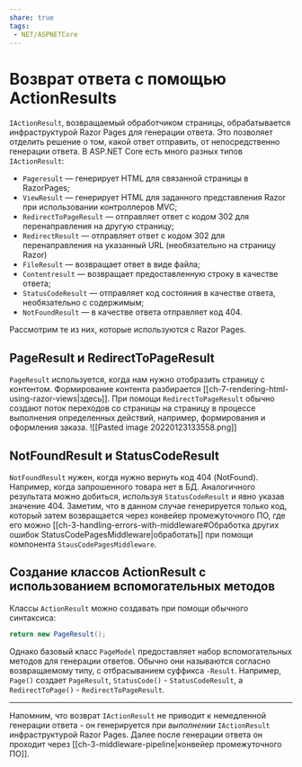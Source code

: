 ```yaml
---
share: true
tags:
 - NET/ASPNETCore
---
```

# Возврат ответа с помощью ActionResults
`IActionResult`, возвращаемый обработчиком страницы, обрабатывается инфраструктурой Razor Pages для генерации ответа. Это позволяет отделить решение о том, какой ответ отправить, от непосредственно генерации ответа.
В ASP.NET Core есть много разных типов `IActionResult`:
- `Pageresult` — генерирует HTML для связанной страницы в RazorPages;
- `ViewResult` — генерирует HTML для заданного представления Razor при использовании контроллеров MVC;
- `RedirectToPageResult` — отправляет ответ с кодом 302 для перенаправления на другую страницу;
- `RedirectResult` — отправляет ответ с кодом 302 для перенаправления на указанный URL (необязательно на страницу Razor)
- `FileResult` — возвращает ответ в виде файла;
- `Contentresult` — возвращает предоставленную строку в качестве ответа;
- `StatusCodeResult` — отправляет код состояния в качестве ответа, необязательно с содержимым;
- `NotFoundResult` — в качестве ответа отправляет код 404.

Рассмотрим те из них, которые используются с Razor Pages.
## PageResult и RedirectToPageResult
`PageResult` используется, когда нам нужно отобразить страницу с контентом. Формирование контента разбирается [[ch-7-rendering-html-using-razor-views|здесь]].
При помощи `RedirectToPageResult` обычно создают поток переходов со страницы на страницу в процессе выполнения определенных действий, например, формирования и оформления заказа.
![[Pasted image 20220123133558.png]]
## NotFoundResult и StatusCodeResult
`NotFoundResult` нужен, когда нужно вернуть код 404 (NotFound). Например, когда запрошенного товара нет в БД. Аналогичного результата можно добиться, используя `StatusCodeResult` и явно указав значение 404. Заметим, что в данном случае генерируется только код, который затем возвращается через конвейер промежуточного ПО, где его можно [[ch-3-handling-errors-with-middleware#Обработка других ошибок StatusCodePagesMiddleware|обработать]] при помощи компонента `StausCodePagesMiddleware`.
## Создание классов ActionResult с использованием вспомогательных методов
Классы `ActionResult` можно создавать при помощи обычного синтаксиса:
```csharp
return new PageResult();
```
Однако базовый класс `PageModel` предоставляет набор вспомогательных методов для генерации ответов. Обычно они называются согласно возвращаемому типу, с отбрасыванием суффикса `-Result`. Например, `Page()` создает `PageResult`, `StatusCode()` - `StatusCodeResult`, а `RedirectToPage()` - `RedirectToPageResult`.

-------
Напомним, что возврат `IActionResult` не приводит к немедленной генерации ответа - он генерируется при *выполнении* `IActionResult` инфраструктурой Razor Pages.
Далее после генерации ответа он проходит через [[ch-3-middleware-pipeline|конвейер промежуточного ПО]].
